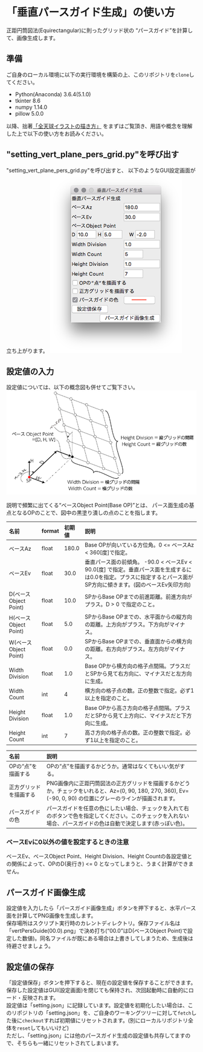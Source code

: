 # 「垂直パースガイド生成」の使い方
正距円筒図法(Equirectangular)に則ったグリッド状の
“パースガイド”を計算して、画像生成します。

## 準備
ご自身のローカル環境に以下の実行環境を構築の上、このリポジトリを`clone`してください。
* Python(Anaconda) 3.6.4(5.1.0)
* tkinter 8.6
* numpy 1.14.0
* pillow 5.0.0

以降、拙著[「全天球イラストの描き方」](https://www.pixiv.net/user/810920/series/41910)
をまずはご覧頂き、用語や概念を理解した上で以下の使い方をお読みください。

## "setting_vert_plane_pers_grid.py"を呼び出す
"setting_vert_plane_pers_grid.py"を呼び出すと、
以下のようなGUI設定画面が立ち上がります。
![垂直パースガイド生成](setting_vert_plane_pers_grid.png)

## 設定値の入力
設定値については、以下の概念図も併せてご覧下さい。  
![垂直パースガイド概念図](vert_plane_abstract.png)

説明で頻繁に出てくる“ベースObject Point(Base OP)”とは、
パース面生成の基点となるOPのことで、図中の黒塗り潰しの点のことを指します。  

| 名前 | format| 初期値 |説明|
|:---|:---|:---|:---|
|ベースAz |float |180.0 |Base OPが向いている方位角。0 <= ベースAz < 360[度]で指定。|
|ベースEv |float |30.0 |垂直パース面の前傾角。 -90.0 < ベースEv < 90.0[度] で指定。垂直パース面を生成するには0.0を指定。プラスに指定するとパース面がSP方向に傾きます。(図のベースEv矢印方向)|
|D(ベースObject Point) |float |10.0 |SPからBase OPまでの前進距離。前進方向がプラス。D > 0 で指定のこと。|
|H(ベースObject Point) |float|5.0|SPからBase OPまでの、水平面からの縦方向の距離。上方向がプラス。下方向がマイナス。|
|W(ベースObject Point) |float |0.0 |SPからBase OPまでの、垂直面からの横方向の距離。右方向がプラス。左方向がマイナス。|
|Width Division|float |1.0 |Base OPから横方向の格子点間隔。プラスだとSPから見て右方向に、マイナスだと左方向に生成。|
|Width Count|int|4 |横方向の格子点の数。正の整数で指定。必ず1以上を指定のこと。|
|Height Division|float |1.0 |Base OPから高さ方向の格子点間隔。プラスだとSPから見て上方向に、マイナスだと下方向に生成。|
|Height Count|int|7|高さ方向の格子点の数。正の整数で指定。必ず1以上を指定のこと。|

| 名前  |説明|
|:---|:---|
|OPの“点”を描画する|OPの“点”を描画するかどうか。通常はなくてもいい気がする。|
|正方グリッドを描画する|PNG画像内に正距円筒図法の正方グリッドを描画するかどうか。チェックをいれると、Az=(0, 90, 180, 270, 360), Ev=(-90, 0, 90) の位置にグレーのラインが描画されます。|
|パースガイドの色|パースガイドを任意の色にしたい場合、チェックを入れて右のボタンで色を指定してください。このチェックを入れない場合、パースガイドの色は自動で決定します(赤っぽい色)。|

### ベースEvに0以外の値を設定するときの注意
ベースEv、ベースObject Point、Height Division、Height Countの各設定値との関係によって、OPのD(奥行き) <= 0 となってしまうと、うまく計算ができません。

## パースガイド画像生成
設定値を入力したら「パースガイド画像生成」ボタンを押下すると、水平パース面を計算してPNG画像を生成します。  
保存場所はスクリプト実行時のカレントディレクトリ。保存ファイル名は「vertPersGuide(00.0).png」で決め打ち(“00.0”はD(ベースObject Point)で設定した数値)。同名ファイルが既にある場合は上書きしてしまうため、生成後は待避させましょう。

## 設定値の保存
「設定値保存」ボタンを押下すると、現在の設定値を保存することができます。
保存した設定値はGUI(設定画面)を閉じても保持され、次回起動時に自動的にロード・反映されます。  
設定値は「setting.json」に記録しています。設定値を初期化したい場合は、このリポジトリの「setting.json」を、ご自身のワーキングツリーに対して`fetch`した後に`checkout`すれば初期値にリセットされます。(別にローカルリポジトリ全体を`reset`してもいいけど)  
ただし、「setting.json」には他のパースガイド生成の設定値も共存してますので、そちらも一緒にリセットされてしまいます。
